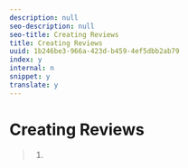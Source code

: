 ```yaml
---
description: null
seo-description: null
seo-title: Creating Reviews
title: Creating Reviews
uuid: 1b246be3-966a-423d-b459-4ef5dbb2ab79
index: y
internal: n
snippet: y
translate: y
---
```


# Creating Reviews


>1.

